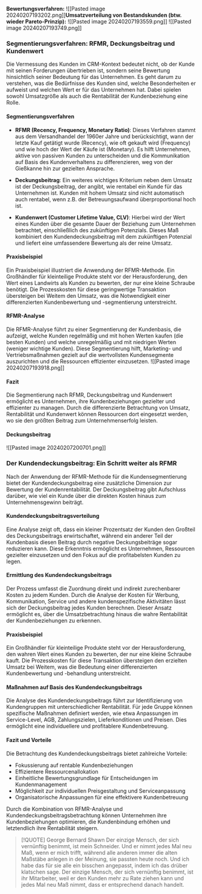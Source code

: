 **Bewertungsverfahren:**
![[Pasted image 20240207193202.png]]**Umsatzverteilung von Bestandskunden (btw. wieder Pareto-Prinzip):**
![[Pasted image 20240207193559.png]]
![[Pasted image 20240207193749.png]]
### Segmentierungsverfahren: RFMR, Deckungsbeitrag und Kundenwert

Die Vermessung des Kunden im CRM-Kontext bedeutet nicht, ob der Kunde mit seinen Forderungen übertrieben ist, sondern seine Bewertung hinsichtlich seiner Bedeutung für das Unternehmen. Es geht darum zu verstehen, was die Bedürfnisse des Kunden sind, welche Besonderheiten er aufweist und welchen Wert er für das Unternehmen hat. Dabei spielen sowohl Umsatzgröße als auch die Rentabilität der Kundenbeziehung eine Rolle.

#### Segmentierungsverfahren

- **RFMR (Recency, Frequency, Monetary Ratio)**: Dieses Verfahren stammt aus dem Versandhandel der 1960er Jahre und berücksichtigt, wann der letzte Kauf getätigt wurde (Recency), wie oft gekauft wird (Frequency) und wie hoch der Wert der Käufe ist (Monetary). Es hilft Unternehmen, aktive von passiven Kunden zu unterscheiden und die Kommunikation auf Basis des Kundenverhaltens zu differenzieren, weg von der Gießkanne hin zur gezielten Ansprache.
    
- **Deckungsbeitrag**: Ein weiteres wichtiges Kriterium neben dem Umsatz ist der Deckungsbeitrag, der angibt, wie rentabel ein Kunde für das Unternehmen ist. Kunden mit hohem Umsatz sind nicht automatisch auch rentabel, wenn z.B. der Betreuungsaufwand überproportional hoch ist.
    
- **Kundenwert (Customer Lifetime Value, CLV)**: Hierbei wird der Wert eines Kunden über die gesamte Dauer der Beziehung zum Unternehmen betrachtet, einschließlich des zukünftigen Potenzials. Dieses Maß kombiniert den Kundendeckungsbeitrag mit dem zukünftigen Potenzial und liefert eine umfassendere Bewertung als der reine Umsatz.
    

#### Praxisbeispiel

Ein Praxisbeispiel illustriert die Anwendung der RFMR-Methode. Ein Großhändler für kleinteilige Produkte steht vor der Herausforderung, den Wert eines Landwirts als Kunden zu bewerten, der nur eine kleine Schraube benötigt. Die Prozesskosten für diese geringwertige Transaktion übersteigen bei Weitem den Umsatz, was die Notwendigkeit einer differenzierten Kundenbewertung und -segmentierung unterstreicht.

#### RFMR-Analyse

Die RFMR-Analyse führt zu einer Segmentierung der Kundenbasis, die aufzeigt, welche Kunden regelmäßig und mit hohen Werten kaufen (die besten Kunden) und welche unregelmäßig und mit niedrigen Werten (weniger wichtige Kunden). Diese Segmentierung hilft, Marketing- und Vertriebsmaßnahmen gezielt auf die wertvollsten Kundensegmente auszurichten und die Ressourcen effizienter einzusetzen.
![[Pasted image 20240207193918.png]]

#### Fazit

Die Segmentierung nach RFMR, Deckungsbeitrag und Kundenwert ermöglicht es Unternehmen, ihre Kundenbeziehungen gezielter und effizienter zu managen. Durch die differenzierte Betrachtung von Umsatz, Rentabilität und Kundenwert können Ressourcen dort eingesetzt werden, wo sie den größten Beitrag zum Unternehmenserfolg leisten.

#### Deckungsbeitrag
![[Pasted image 20240207200701.png]]
### Der Kundendeckungsbeitrag: Ein Schritt weiter als RFMR

Nach der Anwendung der RFMR-Methode für die Kundensegmentierung bietet der Kundendeckungsbeitrag eine zusätzliche Dimension zur Bewertung der Kundenrentabilität. Der Deckungsbeitrag gibt Aufschluss darüber, wie viel ein Kunde über die direkten Kosten hinaus zum Unternehmensgewinn beiträgt.

#### Kundendeckungsbeitragsverteilung

Eine Analyse zeigt oft, dass ein kleiner Prozentsatz der Kunden den Großteil des Deckungsbeitrags erwirtschaftet, während ein anderer Teil der Kundenbasis diesen Beitrag durch negative Deckungsbeiträge sogar reduzieren kann. Diese Erkenntnis ermöglicht es Unternehmen, Ressourcen gezielter einzusetzen und den Fokus auf die profitabelsten Kunden zu legen.

#### Ermittlung des Kundendeckungsbeitrags

Der Prozess umfasst die Zuordnung direkt und indirekt zurechenbarer Kosten zu jedem Kunden. Durch die Analyse der Kosten für Werbung, Kommunikation, Service und andere kundenspezifische Aktivitäten lässt sich der Deckungsbeitrag jedes Kunden berechnen. Dieser Ansatz ermöglicht es, über die Umsatzbetrachtung hinaus die wahre Rentabilität der Kundenbeziehungen zu erkennen.

#### Praxisbeispiel

Ein Großhändler für kleinteilige Produkte steht vor der Herausforderung, den wahren Wert eines Kunden zu bewerten, der nur eine kleine Schraube kauft. Die Prozesskosten für diese Transaktion übersteigen den erzielten Umsatz bei Weitem, was die Bedeutung einer differenzierten Kundenbewertung und -behandlung unterstreicht.

#### Maßnahmen auf Basis des Kundendeckungsbeitrags

Die Analyse des Kundendeckungsbeitrags führt zur Identifizierung von Kundengruppen mit unterschiedlicher Rentabilität. Für jede Gruppe können spezifische Maßnahmen definiert werden, wie etwa Anpassungen im Service-Level, AGB, Zahlungszielen, Lieferkonditionen und Preisen. Dies ermöglicht eine individuellere und profitablere Kundenbetreuung.

#### Fazit und Vorteile

Die Betrachtung des Kundendeckungsbeitrags bietet zahlreiche Vorteile:

- Fokussierung auf rentable Kundenbeziehungen
- Effizientere Ressourcenallokation
- Einheitliche Bewertungsgrundlage für Entscheidungen im Kundenmanagement
- Möglichkeit zur individuellen Preisgestaltung und Serviceanpassung
- Organisatorische Anpassungen für eine effektivere Kundenbetreuung

Durch die Kombination von RFMR-Analyse und Kundendeckungsbeitragsbetrachtung können Unternehmen ihre Kundenbeziehungen optimieren, die Kundenbindung erhöhen und letztendlich ihre Rentabilität steigern.


> [!QUOTE] George Bernard Shawn
> Der einzige Mensch, der sich vernünftig benimmt, ist mein Schneider. Und er nimmt jedes Mal neu Maß, wenn er mich trifft, während alle anderen immer die alten Maßstäbe anlegen in der Meinung, sie passten heute noch. Und ich habe das für sie alle ein bisschen angepasst, indem ich das drüber klatschen sage. Der einzige Mensch, der sich vernünftig benimmt, ist ihr Mitarbeiter, weil er den Kunden mehr zu Rate ziehen kann und jedes Mal neu Maß nimmt, dass er entsprechend danach handelt.
